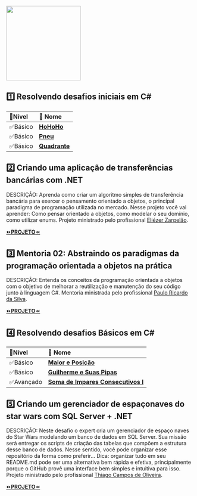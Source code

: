 <div  style="display: inline_block"><br>
  <img align="center" eight="200" width="200"  src="https://user-images.githubusercontent.com/71510774/136876811-9b867092-eacc-4650-96f0-3dd4b251233f.png" />
 </div>


## 1️⃣ Resolvendo desafios iniciais em C#

| 📌**Nível** | 📌 **Nome** | 
| :--- |  :--- | 
| ✅Básico | [**HoHoHo**](https://github.com/KalebeSantana/NewTalents-3.NET/blob/main/DesafiosDeCodigo/HoHoHo/Program.cs) |
| ✅Básico | [**Pneu**](https://github.com/KalebeSantana/NewTalents-3.NET/blob/main/DesafiosDeCodigo/Pneu/Program.cs) |
| ✅Básico | [**Quadrante**](https://github.com/KalebeSantana/NewTalents-3.NET/blob/main/DesafiosDeCodigo/Quadrante/Program.cs) |


## 2️⃣ Criando uma aplicação de transferências bancárias com .NET
DESCRIÇÃO: Aprenda como criar um algoritmo simples de transferência bancária para exercer o pensamento orientado a objetos, o principal paradigma de programação utilizada no mercado. Nesse projeto você vai aprender: Como pensar orientado a objetos, como modelar o seu domínio, como utilizar enums. Projeto ministrado pelo profissional [
Eliézer Zarpelão](https://www.linkedin.com/in/eliezerzarpelao/).

[⏩**PROJETO**⏪](https://github.com/KalebeSantana/APP-TRANSFERENCIA-BANCARIA)

## 3️⃣ Mentoria 02: Abstraindo os paradigmas da programação orientada a objetos na prática
DESCRIÇÃO: Entenda os conceitos da programação orientada a objetos com o objetivo de melhorar a reutilização e manutenção do seu código junto à linguagem C#. Mentoria ministrada pelo profissional [Paulo Ricardo da Silva](https://www.linkedin.com/in/paulo-ricardo-da-silva-654a2944/).

[⏩**PROJETO**⏪](https://github.com/KalebeSantana/NewTalents-3.NET/tree/main/EverisStore)

## 4️⃣ Resolvendo desafios Básicos em C#

| 📌**Nível** | 📌 **Nome** | 
| :--- |  :--- | 
| ✅Básico | [**Maior e Posição**](https://github.com/KalebeSantana/NewTalents-3.NET/blob/main/DesafiosDeCodigo/MaiorEPosicao/Program.cs) |
| ✅Básico | [**Guilherme e Suas Pipas**](https://github.com/KalebeSantana/NewTalents-3.NET/blob/main/DesafiosDeCodigo/GuilhermeESuasPipas/Program.cs) |
| ✅Avançado | [**Soma de Impares Consecutivos I**](https://github.com/KalebeSantana/NewTalents-3.NET/blob/main/DesafiosDeCodigo/SomaDeImparesConsecutivos1/Program.cs) |

## 5️⃣ Criando um gerenciador de espaçonaves do star wars com SQL Server + .NET
DESCRIÇÃO: Neste desafio o expert cria um gerenciador de espaço naves do Star Wars modelando um banco de dados em SQL Server. Sua missão será entregar os scripts de criação das tabelas que compõem a estrutura desse banco de dados. Nesse sentido, você pode organizar esse repositório da forma como preferir... Dica: organizar tudo em seu README.md pode ser uma alternativa bem rápida e efetiva, principalmente porque o GitHub provê uma interface bem simples e intuitiva para isso. Projeto ministrado pelo profissional [
Thiago Campos de Oliveira](https://www.linkedin.com/in/thiago-campos-de-oliveira-693a3840/).

[⏩**PROJETO**⏪](https://github.com/KalebeSantana/GerenciadorEspaconaveStarWars)

